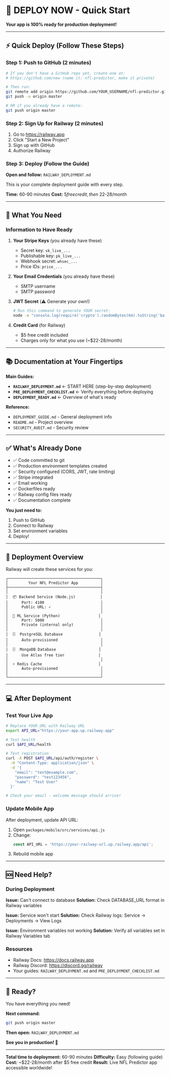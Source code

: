 # 🚀 DEPLOY NOW - Quick Start

**Your app is 100% ready for production deployment!**

---

## ⚡ Quick Deploy (Follow These Steps)

### Step 1: Push to GitHub (2 minutes)

```bash
# If you don't have a GitHub repo yet, create one at:
# https://github.com/new (name it: nfl-predictor, make it private)

# Then run:
git remote add origin https://github.com/YOUR_USERNAME/nfl-predictor.git
git push -u origin master

# OR if you already have a remote:
git push origin master
```

### Step 2: Sign Up for Railway (2 minutes)

1. Go to https://railway.app
2. Click "Start a New Project"
3. Sign up with GitHub
4. Authorize Railway

### Step 3: Deploy (Follow the Guide)

**Open and follow:** `RAILWAY_DEPLOYMENT.md`

This is your complete deployment guide with every step.

**Time:** 60-90 minutes
**Cost:** $5 free credit, then ~$22-28/month

---

## 📝 What You Need

### Information to Have Ready

1. **Your Stripe Keys** (you already have these)
   - Secret key: `sk_live_...`
   - Publishable key: `pk_live_...`
   - Webhook secret: `whsec_...`
   - Price IDs: `price_...`

2. **Your Email Credentials** (you already have these)
   - SMTP username
   - SMTP password

3. **JWT Secret** (⚠️ Generate your own!)
   ```bash
   # Run this command to generate YOUR secret:
   node -e "console.log(require('crypto').randomBytes(64).toString('base64'))"
   ```

4. **Credit Card** (for Railway)
   - $5 free credit included
   - Charges only for what you use (~$22-28/month)

---

## 📚 Documentation at Your Fingertips

**Main Guides:**
- **`RAILWAY_DEPLOYMENT.md`** ← START HERE (step-by-step deployment)
- **`PRE_DEPLOYMENT_CHECKLIST.md`** ← Verify everything before deploying
- **`DEPLOYMENT_READY.md`** ← Overview of what's ready

**Reference:**
- `DEPLOYMENT_GUIDE.md` - General deployment info
- `README.md` - Project overview
- `SECURITY_AUDIT.md` - Security review

---

## ✅ What's Already Done

- ✅ Code committed to git
- ✅ Production environment templates created
- ✅ Security configured (CORS, JWT, rate limiting)
- ✅ Stripe integrated
- ✅ Email working
- ✅ Dockerfiles ready
- ✅ Railway config files ready
- ✅ Documentation complete

**You just need to:**
1. Push to GitHub
2. Connect to Railway
3. Set environment variables
4. Deploy!

---

## 🎯 Deployment Overview

Railway will create these services for you:

```
┌─────────────────────────────────────────┐
│         Your NFL Predictor App          │
├─────────────────────────────────────────┤
│                                         │
│  📦 Backend Service (Node.js)           │
│      Port: 4100                         │
│      Public URL: ✓                      │
│                                         │
│  🤖 ML Service (Python)                 │
│      Port: 5000                         │
│      Private (internal only)            │
│                                         │
│  🗄️  PostgreSQL Database                │
│      Auto-provisioned                   │
│                                         │
│  🗄️  MongoDB Database                   │
│      Use Atlas free tier               │
│                                         │
│  ⚡ Redis Cache                         │
│      Auto-provisioned                   │
│                                         │
└─────────────────────────────────────────┘
```

---

## 💻 After Deployment

### Test Your Live App

```bash
# Replace YOUR_URL with Railway URL
export API_URL="https://your-app.up.railway.app"

# Test health
curl $API_URL/health

# Test registration
curl -X POST $API_URL/api/auth/register \
  -H "Content-Type: application/json" \
  -d '{
    "email": "test@example.com",
    "password": "test123456",
    "name": "Test User"
  }'

# Check your email - welcome message should arrive!
```

### Update Mobile App

After deployment, update API URL:

1. Open `packages/mobile/src/services/api.js`
2. Change:
   ```javascript
   const API_URL = 'https://your-railway-url.up.railway.app/api';
   ```
3. Rebuild mobile app

---

## 🆘 Need Help?

### During Deployment

**Issue:** Can't connect to database
**Solution:** Check DATABASE_URL format in Railway variables

**Issue:** Service won't start
**Solution:** Check Railway logs: Service → Deployments → View Logs

**Issue:** Environment variables not working
**Solution:** Verify all variables set in Railway Variables tab

### Resources

- Railway Docs: https://docs.railway.app
- Railway Discord: https://discord.gg/railway
- Your guides: `RAILWAY_DEPLOYMENT.md` and `PRE_DEPLOYMENT_CHECKLIST.md`

---

## 🎉 Ready?

You have everything you need!

**Next command:**
```bash
git push origin master
```

**Then open:** `RAILWAY_DEPLOYMENT.md`

**See you in production! 🚀**

---

**Total time to deployment:** 60-90 minutes
**Difficulty:** Easy (following guide)
**Cost:** ~$22-28/month after $5 free credit
**Result:** Live NFL Predictor app accessible worldwide!
